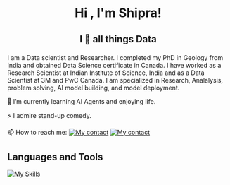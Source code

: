# <p align="center"> Hi , I'm Shipra! </p>

## <p align="center"> I 💜 all things Data </p>

I am a Data scientist and Researcher. I completed my PhD in Geology from India and obtained Data Science certificate in Canada. I have worked as a Research Scientist at Indian Institute of Science, India and as a Data Scientist at 3M and PwC Canada. I am specialized in Research, Analalysis, problem solving, AI model building, and model deployment. 

🌱 I’m currently learning AI Agents and enjoying life.

⚡ I admire stand-up comedy.

📫 How to reach me: 
[![My contact](https://skillicons.dev/icons?i=gmail&theme=light)]([https://www.linkedin.com/in/shipraiisc/](https://mail.google.com/mail/u/1/#inbox))
[![My contact](https://skillicons.dev/icons?i=linkedin&theme=light)](https://www.linkedin.com/in/shipraiisc/)

## Languages and Tools

[![My Skills](https://skillicons.dev/icons?i=git,python,scikitlearn,tensorflow,pytorch,mysql,postgresql,aws,azure,&theme=light)](https://skillicons.dev)
